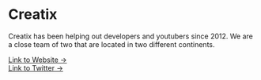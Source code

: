 # Creatix

Creatix has been helping out developers and youtubers since 2012. We are a close team of two that are located in two different continents.

<a href="http://ioscreatix.github.io" target="_blank">Link to Website &rarr;</a>
<br>
<a href="http://www.twitter.com/ioscreatix" target="_blank">Link to Twitter &rarr;</a>
